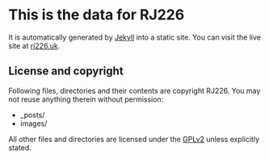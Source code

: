 # This is the data for RJ226

It is automatically generated by [Jekyll](http://github.com/mojombo/jekyll) into a static site. You can visit the live site at [rj226.uk](https://rj226.uk).

## License and copyright

Following files, directories and their contents are copyright RJ226. You may not reuse anything therein without permission:

* _posts/
* images/

All other files and directories are licensed under the [GPLv2](http://www.gnu.org/licenses/gpl-2.0.html) unless explicitly stated.
